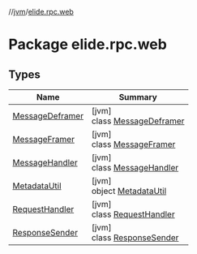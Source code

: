 //[jvm](../../index.md)/[elide.rpc.web](index.md)

# Package elide.rpc.web

## Types

| Name | Summary |
|---|---|
| [MessageDeframer](-message-deframer/index.md) | [jvm]<br>class [MessageDeframer](-message-deframer/index.md) |
| [MessageFramer](-message-framer/index.md) | [jvm]<br>class [MessageFramer](-message-framer/index.md) |
| [MessageHandler](-message-handler/index.md) | [jvm]<br>class [MessageHandler](-message-handler/index.md) |
| [MetadataUtil](-metadata-util/index.md) | [jvm]<br>object [MetadataUtil](-metadata-util/index.md) |
| [RequestHandler](-request-handler/index.md) | [jvm]<br>class [RequestHandler](-request-handler/index.md) |
| [ResponseSender](-response-sender/index.md) | [jvm]<br>class [ResponseSender](-response-sender/index.md) |
